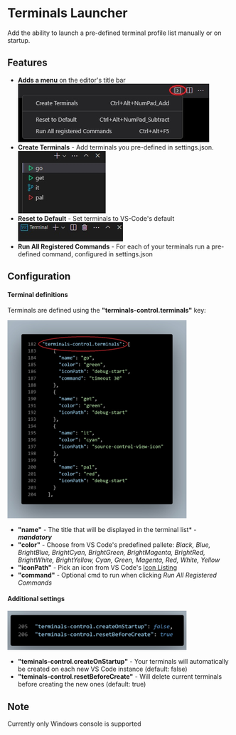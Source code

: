 # Terminals Launcher

Add the ability to launch a pre-defined terminal profile list manually or on startup.

## Features

* **Adds a menu** on the editor's title bar ![New Menu Button](./resources/opened-menu.jpg)
* **Create Terminals** - Add terminals you pre-defined in settings.json.
![Create Terminals](./resources/created-terminals.jpg)
* **Reset to Default** - Set terminals to VS-Code's default
![Reset to Default](./resources/default-terminals.jpg)
* **Run All Registered Commands** - For each of your terminals run a pre-defined command, configured in settings.json

## Configuration
#### Terminal definitions
Terminals are defined using the **"terminals-control.terminals"** key:

<div style="width: 80%;">

![Configurations](./resources/new-settings-terminals.jpg)
</div>

* **"name"** - The title that will be displayed in the terminal list* - ***mandatory***
* **"color"** - Choose from VS Code's predefined pallete:
*Black,
Blue,
BrightBlue,
BrightCyan,
BrightGreen,
BrightMagenta,
BrightRed,
BrightWhite,
BrightYellow,
Cyan,
Green,
Magenta,
Red,
White,
Yellow*
* **"iconPath"** - Pick an icon from VS Code's [Icon Listing](https://code.visualstudio.com/api/references/icons-in-labels#icon-listing)
* **"command"** - Optional cmd to run when clicking *Run All Registered Commands* 

#### Additional settings
<div style="width:80%;">

![Configurations](./resources/new-settings-additional.jpg)
</div>

* **"teminals-control.createOnStartup"** - Your terminals will automatically be created on each new VS Code instance (default: false)
* **"teminals-control.resetBeforeCreate"** - Will delete current terminals before creating the new ones (default: true)


## Note

Currently only Windows console is supported





